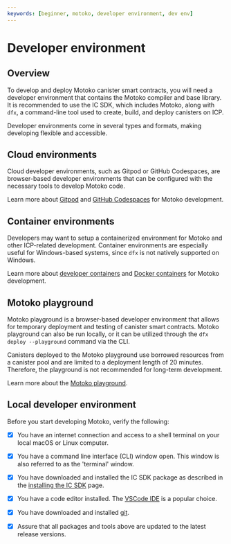```yaml
---
keywords: [beginner, motoko, developer environment, dev env]
---
```


# Developer environment

## Overview

To develop and deploy Motoko canister smart contracts, you will need a developer environment that contains the Motoko compiler and base library. It is recommended to use the IC SDK, which includes Motoko, along with `dfx`, a command-line tool used to create, build, and deploy canisters on ICP.

Developer environments come in several types and formats, making developing flexible and accessible.

## Cloud environments

Cloud developer environments, such as Gitpod or GitHub Codespaces, are browser-based developer environments that can be configured with the necessary tools to develop Motoko code.

Learn more about [Gitpod](/docs/current/developer-docs/developer-tools/ide/gitpod) and [GitHub Codespaces](/docs/current/developer-docs/developer-tools/ide/codespaces) for Motoko development.

## Container environments

Developers may want to setup a containerized environment for Motoko and other ICP-related development. Container environments are especially useful for Windows-based systems, since `dfx` is not natively supported on Windows.

Learn more about [developer containers](/docs/current/developer-docs/developer-tools/ide/dev-containers) and [Docker containers](/docs/current/developer-docs/developer-tools/ide/dev-containers#using-docker-directly) for Motoko development.

## Motoko playground

Motoko playground is a browser-based developer environment that allows for temporary deployment and testing of canister smart contracts. Motoko playground can also be run locally, or it can be utilized through the `dfx deploy --playground` command via the CLI.

Canisters deployed to the Motoko playground use borrowed resources from a canister pool and are limited to a deployment length of 20 minutes. Therefore, the playground is not recommended for long-term development.

Learn more about the [Motoko playground](/docs/current/developer-docs/developer-tools/ide/playground).

## Local developer environment

Before you start developing Motoko, verify the following:

- [x] You have an internet connection and access to a shell terminal on your local macOS or Linux computer.

- [x] You have a command line interface (CLI) window open. This window is also referred to as the 'terminal' window.

- [x] You have downloaded and installed the IC SDK package as described in the [installing the IC SDK](/docs/current/developer-docs/getting-started/install/) page.

- [x] You have a code editor installed. The [VSCode IDE](https://code.visualstudio.com/download) is a popular choice.

- [x] You have downloaded and installed [git](https://git-scm.com/downloads).

- [x] Assure that all packages and tools above are updated to the latest release versions.
